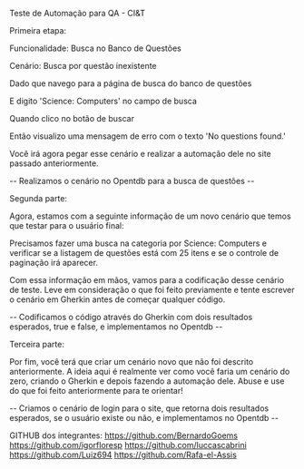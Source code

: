 Teste de Automação para QA - CI&T

Primeira etapa:

Funcionalidade: Busca no Banco de Questões

Cenário: Busca por questão inexistente

Dado que navego para a página de busca do banco de questões

E digito 'Science: Computers' no campo de busca

Quando clico no botão de buscar

Então visualizo uma mensagem de erro com o texto 'No questions found.'

Você irá agora pegar esse cenário e realizar a automação dele no site passado anteriormente.

-- Realizamos o cenário no Opentdb para a busca de questões --

	

Segunda parte:

Agora, estamos com a seguinte informação de um novo cenário que temos que testar para o usuário final:

Precisamos fazer uma busca na categoria por Science: Computers e verificar se a listagem de questões está com 25 itens e se o controle de paginação irá aparecer.

Com essa informação em mãos, vamos para a codificação desse cenário de teste. Leve em consideração o que foi feito previamente e tente escrever o cenário em Gherkin antes de começar qualquer código.
	
-- Codificamos o código através do Gherkin com dois resultados esperados, true e false, e implementamos no Opentdb --

	
Terceira parte:

Por fim, você terá que criar um cenário novo que não foi descrito anteriormente. A ideia aqui é realmente ver como você faria um cenário do zero, criando o Gherkin e depois fazendo a automação dele. Abuse e use do que foi feito anteriormente para te orientar!

-- Criamos o cenário de login para o site, que retorna dois resultados esperados, se o usuário existe ou não, e implementamos no Opentdb -- 

GITHUB dos integrantes:
https://github.com/BernardoGoems
https://github.com/igorfloresp
https://github.com/luccascabrini
https://github.com/Luiz694
https://github.com/Rafa-el-Assis
